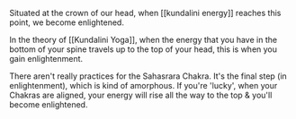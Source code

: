 Situated at the crown of our head, when [[kundalini energy]] reaches this point, we become enlightened.

In the theory of [[Kundalini Yoga]], when the energy that you have in the bottom of your spine travels up to the top of your head, this is when you gain enlightenment.

There aren't really practices for the Sahasrara Chakra. It's the final step (in enlightenment), which is kind of amorphous. If you're 'lucky', when your Chakras are aligned, your energy will rise all the way to the top & you'll become enlightened.